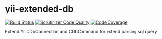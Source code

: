 yii-extended-db
==========

[![Build Status](https://travis-ci.org/intersvyaz/yii-extended-db.svg?branch=master)](https://travis-ci.org/intersvyaz/yii-extended-db)
[![Scrutinizer Code Quality](https://scrutinizer-ci.com/g/intersvyaz/yii-extended-db/badges/quality-score.png?b=master)](https://scrutinizer-ci.com/g/intersvyaz/yii-extended-db/?branch=master)
[![Code Coverage](https://scrutinizer-ci.com/g/intersvyaz/yii-extended-db/badges/coverage.png?b=master)](https://scrutinizer-ci.com/g/intersvyaz/yii-extended-db/?branch=master)

Extend Yii CDbConnection and CDbCommand for extend parsing sql query
